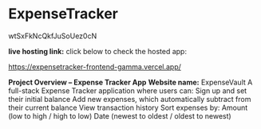 # ExpenseTracker
wtSxFkNcQkfJuSoUez0cN

**live hosting link:**
click below to check the hosted app:

https://expensetracker-frontend-gamma.vercel.app/


**Project Overview – Expense Tracker App** 
**Website name:** ExpenseVault
A full-stack Expense Tracker application where users can:
Sign up and set their initial balance
Add new expenses, which automatically subtract from their current balance
View transaction history
Sort expenses by:
Amount (low to high / high to low)
Date (newest to oldest / oldest to newest)
